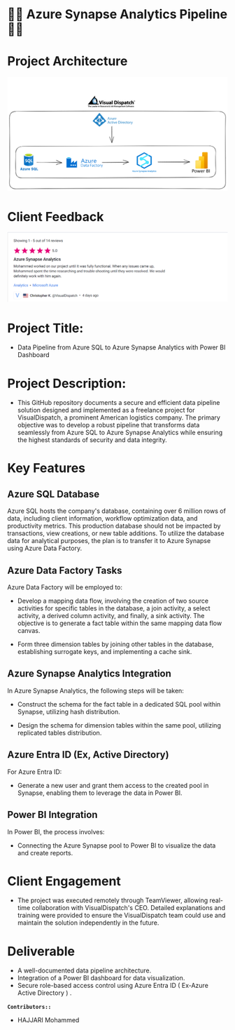 # :technologist: Azure Synapse Analytics Pipeline :technologist:

# Project Architecture
<img src="synapsePipeline.png">

# Client Feedback
<img src="Azure_Synapse_Project_Review.png">

# Project Title:
- Data Pipeline from Azure SQL to Azure Synapse Analytics with Power BI Dashboard

# Project Description:

- This GitHub repository documents a secure and efficient data pipeline solution designed and implemented as a freelance project for VisualDispatch, a prominent American logistics company. The primary objective was to develop a robust pipeline that transforms data seamlessly from Azure SQL to Azure Synapse Analytics while ensuring the highest standards of security and data integrity.

# Key Features

## Azure SQL Database

Azure SQL hosts the company's database, containing over 6 million rows of data, including client information, workflow optimization data, and productivity metrics. This production database should not be impacted by transactions, view creations, or new table additions. To utilize the database data for analytical purposes, the plan is to transfer it to Azure Synapse using Azure Data Factory.

## Azure Data Factory Tasks

Azure Data Factory will be employed to:

- Develop a mapping data flow, involving the creation of two source activities for specific tables in the database, a join activity, a select activity, a derived column activity, and finally, a sink activity. The objective is to generate a fact table within the same mapping data flow canvas.

- Form three dimension tables by joining other tables in the database, establishing surrogate keys, and implementing a cache sink.

## Azure Synapse Analytics Integration

In Azure Synapse Analytics, the following steps will be taken:

- Construct the schema for the fact table in a dedicated SQL pool within Synapse, utilizing hash distribution.

- Design the schema for dimension tables within the same pool, utilizing replicated tables distribution.

## Azure Entra ID (Ex, Active Directory)

For Azure Entra ID:

- Generate a new user and grant them access to the created pool in Synapse, enabling them to leverage the data in Power BI.

## Power BI Integration

In Power BI, the process involves:

- Connecting the Azure Synapse pool to Power BI to visualize the data and create reports.

# Client Engagement
- The project was executed remotely through TeamViewer, allowing real-time collaboration with VisualDispatch's CEO. Detailed explanations and training were provided to ensure the VisualDispatch team could use and maintain the solution independently in the future.

# Deliverable
- A well-documented data pipeline architecture.
- Integration of a Power BI dashboard for data visualization.
- Secure role-based access control using Azure Entra ID ( Ex-Azure Active Directory ) .

**`Contributors::`**
 - HAJJARI Mohammed

